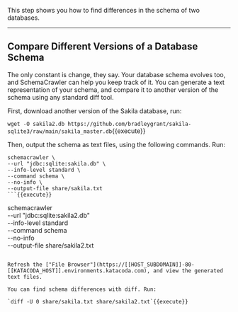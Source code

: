 This step shows you how to find differences in the schema of two databases.

-----

## Compare Different Versions of a Database Schema

The only constant is change, they say. Your database schema evolves too, and SchemaCrawler can help you keep track of it. You can generate a text representation of your schema, and compare it to another version of the schema using any standard diff tool.

First, download another version of the Sakila database, run:

`wget -O sakila2.db https://github.com/bradleygrant/sakila-sqlite3/raw/main/sakila_master.db`{{execute}}

Then, output the schema as text files, using the following commands. Run:

```
schemacrawler \
--url "jdbc:sqlite:sakila.db" \
--info-level standard \
--command schema \
--no-info \
--output-file share/sakila.txt
```{{execute}}

```
schemacrawler \
--url "jdbc:sqlite:sakila2.db" \
--info-level standard \
--command schema \
--no-info \
--output-file share/sakila2.txt
```{{execute}}

Refresh the ["File Browser"](https://[[HOST_SUBDOMAIN]]-80-[[KATACODA_HOST]].environments.katacoda.com), and view the generated text files.

You can find schema differences with diff. Run:

`diff -U 0 share/sakila.txt share/sakila2.txt`{{execute}}
